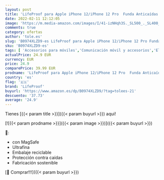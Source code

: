 ```yaml
---
layout: post
title: 'LifeProof para Apple iPhone 12/iPhone 12 Pro  Funda Anticaídas Fina y Transparente con MagSafe  SEE con MagSafe Series  Sea Algae - Verde'
date: 2022-02-11 12:12:05
image: 'https://m.media-amazon.com/images/I/41-izNHqh3S._SL500_._SL400_.jpg'
comments: true
category: ofertas
author: 'tole.es'
slug: 'B0974XLZD9-es LifeProof para Apple iPhone 12/iPhone 12 Pro Funda...'
sku: 'B0974XLZD9-es'
tags: [ 'Accesorios para móviles','Comunicación móvil y accesorios','Electrónica','Fundas y carcasas para teléfonos móviles','apple','iphone','lifeproof', ]
actualPrice: 24.9 EUR
currency: EUR
price: 24.9
comparePrice: 39.99 EUR
prodname: 'LifeProof para Apple iPhone 12/iPhone 12 Pro  Funda Anticaídas Fina y Transparente con MagSafe  SEE con MagSafe Series  Sea Algae - Verde'
country: 'es'
flag: '🇪🇸'
brand: 'LifeProof'
buyurl: 'https://www.amazon.es/dp/B0974XLZD9/?tag=tolees-21'
descuento: '37.73'
average: '24.9'
---
```


Tienes [{{< param title >}}]({{< param buyurl >}}) aqui!

[![{{< param prodname >}}]({{< param image >}})]({{< param buyurl >}})

🔎:

- con MagSafe
- Ultrafina
- Embalaje reciclable
- Protección contra caídas
- Fabricación sostenible

[🛒 Comprar!!!]({{< param buyurl >}})
